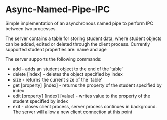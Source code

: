 # Async-Named-Pipe-IPC

Simple implementation of an asynchronous named pipe to perform IPC between two processes.

The server contains a table for storing student data, where student objects can be added, edited or deleted through the client process.
Currently supported student properties are: name and age

The server supports the following commands:

* add - adds an student object to the end of the 'table'
* delete [index] -  deletes the object specified by index
* size - returns the current size of the 'table'
* get [property] [index] - returns the property of the student specified by index
* edit [property] [index] [value] - writes value to the property of the student specified by index
* exit - closes client process, server process continues in background. The server will allow a new client connection at this point
